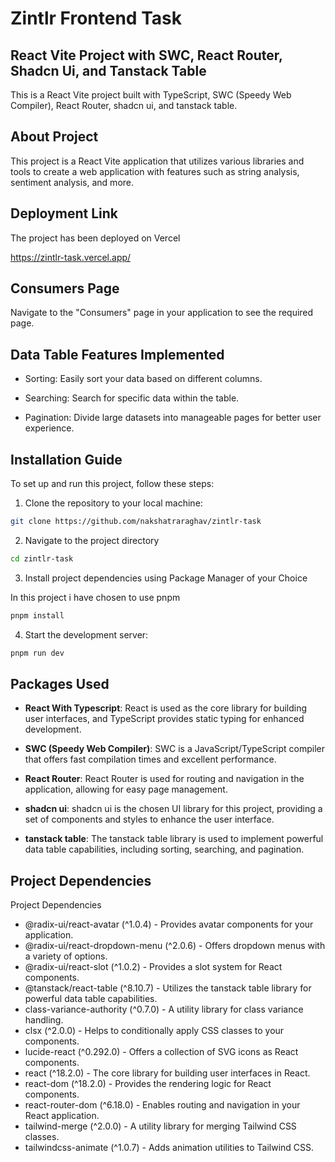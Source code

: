 # Zintlr Frontend Task

## React Vite Project with SWC, React Router, Shadcn Ui, and Tanstack Table

This is a React Vite project built with TypeScript, SWC (Speedy Web Compiler), React Router, shadcn ui, and tanstack table.

## About Project

This project is a React Vite application that utilizes various libraries and tools to create a web application with features such as string analysis, sentiment analysis, and more.

## Deployment Link

The project has been deployed on Vercel

https://zintlr-task.vercel.app/

## Consumers Page

Navigate to the "Consumers" page in your application to see the required page.

## Data Table Features Implemented


- Sorting: Easily sort your data based on different columns.

- Searching: Search for specific data within the table.

- Pagination: Divide large datasets into manageable pages for better user experience.

## Installation Guide

To set up and run this project, follow these steps:

1. Clone the repository to your local machine:
```bash
git clone https://github.com/nakshatraraghav/zintlr-task
```

2. Navigate to the project directory
```bash
cd zintlr-task
```

3. Install project dependencies using Package Manager of your Choice

In this project i have chosen to use pnpm

```bash
pnpm install
```

4. Start the development server:
```bash
pnpm run dev
```

## Packages Used

- **React With Typescript**: React is used as the core library for building user interfaces, and TypeScript provides static typing for enhanced development.

- **SWC (Speedy Web Compiler)**: SWC is a JavaScript/TypeScript compiler that offers fast compilation times and excellent performance.

- **React Router**: React Router is used for routing and navigation in the application, allowing for easy page management.

- **shadcn ui**: shadcn ui is the chosen UI library for this project, providing a set of components and styles to enhance the user interface.

- **tanstack table**: The tanstack table library is used to implement powerful data table capabilities, including sorting, searching, and pagination.

## Project Dependencies

Project Dependencies

- @radix-ui/react-avatar (^1.0.4) - Provides avatar components for your application.
- @radix-ui/react-dropdown-menu (^2.0.6) - Offers dropdown menus with a variety of options.
- @radix-ui/react-slot (^1.0.2) - Provides a slot system for React components.
- @tanstack/react-table (^8.10.7) - Utilizes the tanstack table library for powerful data table capabilities.
- class-variance-authority (^0.7.0) - A utility library for class variance handling.
- clsx (^2.0.0) - Helps to conditionally apply CSS classes to your components.
- lucide-react (^0.292.0) - Offers a collection of SVG icons as React components.
- react (^18.2.0) - The core library for building user interfaces in React.
- react-dom (^18.2.0) - Provides the rendering logic for React components.
- react-router-dom (^6.18.0) - Enables routing and navigation in your React application.
- tailwind-merge (^2.0.0) - A utility library for merging Tailwind CSS classes.
- tailwindcss-animate (^1.0.7) - Adds animation utilities to Tailwind CSS.

